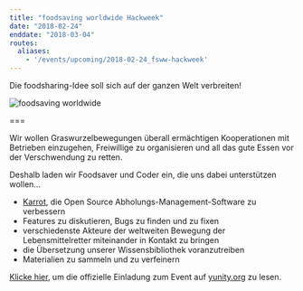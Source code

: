 ```yaml
---
title: "foodsaving worldwide Hackweek"
date: "2018-02-24"
enddate: "2018-03-04"
routes:
  aliases:
    - '/events/upcoming/2018-02-24_fsww-hackweek'
---
```


Die foodsharing-Idee soll sich auf der ganzen Welt verbreiten!

![foodsaving worldwide](/pics/fsww_tinyppl.jpg)

===

Wir wollen Graswurzelbewegungen überall ermächtigen Kooperationen mit Betrieben einzugehen, Freiwillige zu organisieren und all das gute Essen vor der Verschwendung zu retten.

Deshalb laden wir Foodsaver und Coder ein, die uns dabei unterstützen wollen...
- [Karrot](https://karrot.world), die Open Source Abholungs-Management-Software zu verbessern
- Features zu diskutieren, Bugs zu finden und zu fixen
- verschiedenste Akteure der weltweiten Bewegung der Lebensmittelretter miteinander in Kontakt zu bringen
- die Übersetzung unserer Wissensbibliothek voranzutreiben
- Materialien zu sammeln und zu verfeinern

[Klicke hier](https://yunity.org/events/2018-02-24-fsww-hackweek), um die offizielle Einladung zum Event auf [yunity.org](https://yunity.org) zu lesen.
